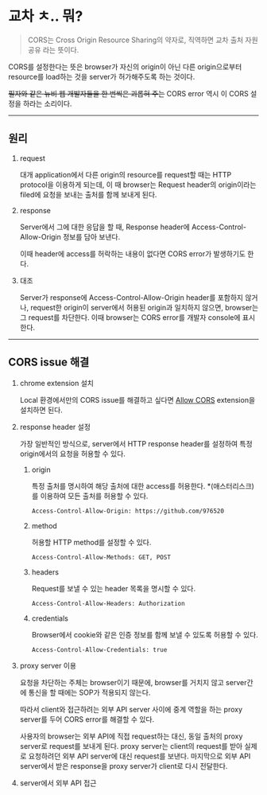 # 교차 ㅊ.. 뭐?

> CORS는 Cross Origin Resource Sharing의 약자로, 직역하면 교차 출처 자원 공유 라는 뜻이다.

CORS를 설정한다는 뜻은 browser가 자신의 origin이 아닌 다른 origin으로부터 resource를 load하는 것을 server가 허가해주도록 하는 것이다.

~~필자와 같은 뉴비 웹 개발자들을 한 번씩은 괴롭혀 주는~~ CORS error 역시 이 CORS 설정을 하라는 소리이다.

---

## 원리

1. request

   대개 application에서 다른 origin의 resource를 request할 때는 HTTP protocol을 이용하게 되는데, 이 때 browser는 Request header의 origin이라는 filed에 요청을 보내는 출처를 함께 보내게 된다.

2. response

   Server에서 그에 대한 응답을 할 때, Response header에 Access-Control-Allow-Origin 정보를 담아 보낸다.

   이때 header에 access를 허락하는 내용이 없다면 CORS error가 발생하기도 한다.

3. 대조

   Server가 response에 Access-Control-Allow-Origin header를 포함하지 않거나, request한 origin이 server에서 허용된 origin과 일치하지 않으면, browser는 그 request를 차단한다. 이때 browser는 CORS error를 개발자 console에 표시한다.

---

## CORS issue 해결

1. chrome extension 설치

   Local 환경에서만의 CORS issue를 해결하고 싶다면 [Allow CORS](https://chromewebstore.google.com/detail/allow-cors-access-control/lhobafahddgcelffkeicbaginigeejlf) extension을 설치하면 된다.

2. response header 설정

   가장 일반적인 방식으로, server에서 HTTP response header를 설정하여 특정 origin에서의 요청을 허용할 수 있다.

   1. origin

      특정 출처를 명시하여 해당 출처에 대한 access를 허용한다. \*(애스터리스크)를 이용하여 모든 출처를 허용할 수 있다.

      ```http
      Access-Control-Allow-Origin: https://github.com/976520
      ```

   2. method

      허용할 HTTP method를 설정할 수 있다.

      ```http
      Access-Control-Allow-Methods: GET, POST
      ```

   3. headers

      Request를 보낼 수 있는 header 목록을 명시할 수 있다.

      ```http
      Access-Control-Allow-Headers: Authorization
      ```

   4. credentials

      Browser에서 cookie와 같은 인증 정보를 함께 보낼 수 있도록 허용할 수 있다.

      ```http
      Access-Control-Allow-Credentials: true
      ```

3. proxy server 이용

   요청을 차단하는 주체는 browser이기 때문에, browser를 거치지 않고 server간에 통신을 할 때에는 SOP가 적용되지 않는다.

   따라서 client와 접근하려는 외부 API server 사이에 중계 역할을 하는 proxy server를 두어 CORS error를 해결할 수 있다.

   사용자의 browser는 외부 API에 직접 request하는 대신, 동일 출처의 proxy server로 request를 보내게 된다. proxy server는 client의 request를 받아 실제로 요청하려던 외부 API server에 대신 request를 보낸다. 마지막으로 외부 API server에서 받은 response을 proxy server가 client로 다시 전달한다.

4. server에서 외부 API 접근
